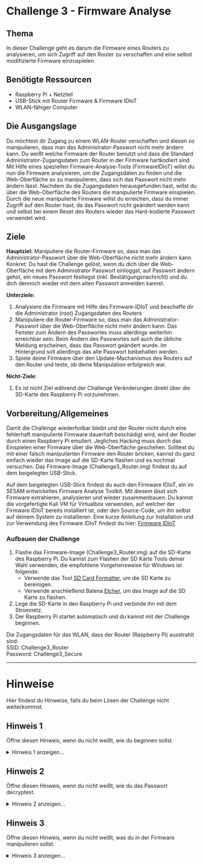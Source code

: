 # Challenge 3 - Firmware Analyse

## Thema

In dieser Challenge geht es darum die Firmware eines Routers zu analysieren, um sich Zugriff auf den Router zu verschaffen und eine selbst modifizierte Firmware einzuspielen.

## Benötigte Ressourcen

* Raspberry Pi + Netzteil
* USB-Stick mit Router Firmware & Firmware IDIoT
* WLAN-fähiger Computer

## Die Ausgangslage

Du möchtest dir Zugang zu einem WLAN-Router verschaffen und diesen so manipulieren, dass man das Administrator-Passwort nicht mehr ändern kann.
Du weißt welche Firmware der Router benutzt und dass die Standard Administrator-Zugangsdaten zum Router in der Firmware hartkodiert sind. Mit Hilfe eines speziellen Firmware-Analyse-Tools (FirmwareIDIoT) willst du nun die Firmware analysieren, um die Zugangsdaten zu finden und die Web-Oberfläche so zu manipulieren, dass sich das Passwort nicht mehr ändern lässt.
Nachdem du die Zugangsdaten herausgefunden hast, willst du über die Web-Oberfläche des Routers die manipulierte Firmware einspielen. Durch die neue manipulierte Firmware willst du erreichen, dass du immer Zugriff auf den Router hast, da das Passwort nicht geändert werden kann und selbst bei einem Reset des Routers wieder das Hard-kodierte Passwort verwendet wird.

## Ziele

**Hauptziel:** Manipuliere die Router-Firmware so, dass man das Administrator-Passwort über die Web-Oberfläche nicht mehr ändern kann.<br>
Konkret: Du hast die Challenge gelöst, wenn du dich über die Web-Oberfläche mit dem Administrator Passwort einloggst, auf Passwort ändern gehst, ein neues Passwort festlegst (inkl. Bestätigungsnachricht) und du dich dennoch wieder mit dem alten Passwort anmelden kannst.

**Unterziele:**

1. Analysiere die Firmware mit Hilfe des Firmware-IDIoT und beschaffe dir die Administrator (root) Zugangsdaten des Routers
2. Manipuliere die Router-Firmware so, dass man das Administrator-Passwort über die Web-Oberfläche nicht mehr ändern kann. Das Fenster zum Ändern des Passwortes muss allerdings weiterhin erreichbar sein. Beim Ändern des Passwortes soll auch die übliche Meldung erscheinen, dass das Passwort geändert wurde. Im Hintergrund soll allerdings das alte Passwort beibehalten werden.
3. Spiele deine Firmware über den Update-Machanismus des Routers auf den Router und teste, ob deine Manipulation erfolgreich war.

**Nicht-Ziele**:

1. Es ist nicht Ziel während der Challenge Veränderungen direkt über die SD-Karte des Raspberry Pi vorzunehmen.

## Vorbereitung/Allgemeines

Damit die Challenge wiederholbar bleibt und der Router nicht durch eine fehlerhaft manipulierte Firmware dauerhaft beschädigt wird, wird der Router durch einen Raspberry Pi emuliert. Jegliches Hacking muss durch das Einspielen einer Firmware über die Web-Oberfläche geschehen. Solltest du mit einer falsch manipulierten Firmware den Router bricken, kannst du ganz einfach wieder das Image auf die SD-Karte flashen und es nochmal versuchen. Das Firmware-Image (Challenge3_Router.img) findest du auf dem beigelegten USB-Stick.

Auf dem beigelegten USB-Stick findest du auch den Firmware IDIoT, ein im SESAM entwickeltes Firmware Analyse Toolkit. Mit diesem lässt sich Firmware extrahieren, analysieren und wieder zusammenbauen. Du kannst die vorgefertigte Kali VM für Virtualbox verwenden, auf welcher der Firmware IDIoT bereits installiert ist, oder den Source-Code, um ihn selbst auf deinem System zu installieren. Eine kurze Anleitung zur Installation und zur Verwendung des Firmware IDIoT findest du hier: [Firmware IDIoT](Firmware-IDIoT.md)

### Aufbauen der Challenge

1. Flashe das Firmware-Image (Challenge3_Router.img) auf die SD-Karte des Raspberry Pi. Du kannst zum Flashen der SD Karte Tools deiner Wahl verwenden, die empfohlene Vorgehensweise für Windows ist folgende:
   * Verwende das Tool [SD Card Formatter](https://www.sdcard.org/downloads/formatter/sd-memory-card-formatter-for-windows-download/), um die SD Karte zu bereinigen.
   * Verwende anschließend Balena [Etcher](https://www.balena.io/etcher#download-etcher), um das Image auf die SD Karte zu flashen.
2. Lege die SD-Karte in den Raspberry Pi und verbinde ihn mit dem Stromnetz.
3. Der Raspberry Pi startet automatisch und du kannst mit der Challenge beginnen.

Die Zugangsdaten für das WLAN, dass der Router (Raspberry Pi) ausstrahlt sind:<br>
SSID: Challenge3_Router<br>
Password: Challenge3_Secure<br>

------------------------------------------------------------------------

# Hinweise

Hier findest du Hinweise, falls du beim Lösen der Challenge nicht weiterkommst.

## Hinweis 1

Öffne diesen Hinweis, wenn du nicht weißt, wie du beginnen sollst.

<details>
<summary>Hinweis 1 anzeigen…</summary>
<br>
Verwende den Firmware IDIoT, um das Firmware-Image zu untersuchen und das Filesystem zu extrahieren. Suche nun nach Dateien, die ein Passwort enthalten könnten.
</details>

## Hinweis 2

Öffne diesen Hinweis, wenn du nicht weißt, wie du das Passwort decryptest.

<details>
<summary>Hinweis 2 anzeigen…</summary>
<br>
Verwende ein Hash-Crack Tool wie Hashcat oder John the Ripper, um den Passwort-Hash zu decrypten.
</details>

## Hinweis 3

Öffne diesen Hinweis, wenn du nicht weißt, was du in der Firmware manipulieren sollst.

<details>
<summary>Hinweis 3 anzeigen…</summary>
<br>
Finde die Datei www/luci-static/resources/view/system/password.js und verändere diese so, dass beim Ändern des Passwortes die übliche Meldung erscheint, dass das Passwort geändert wurde, aber im Hintergrund das alte Passwort beibehalten wird.
</details>
